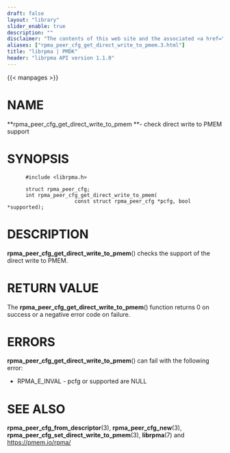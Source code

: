 ```yaml
---
draft: false
layout: "library"
slider_enable: true
description: ""
disclaimer: "The contents of this web site and the associated <a href=\"https://github.com/pmem\">GitHub repositories</a> are BSD-licensed open source."
aliases: ["rpma_peer_cfg_get_direct_write_to_pmem.3.html"]
title: "librpma | PMDK"
header: "librpma API version 1.1.0"
---
```

{{< manpages >}}

[comment]: <> (SPDX-License-Identifier: BSD-3-Clause)
[comment]: <> (Copyright 2020-2022, Intel Corporation)

# NAME

**rpma_peer_cfg_get_direct_write_to_pmem **- check direct write to PMEM
support

# SYNOPSIS

          #include <librpma.h>

          struct rpma_peer_cfg;
          int rpma_peer_cfg_get_direct_write_to_pmem(
                          const struct rpma_peer_cfg *pcfg, bool *supported);

# DESCRIPTION

**rpma_peer_cfg_get_direct_write_to_pmem**() checks the support of the
direct write to PMEM.

# RETURN VALUE

The **rpma_peer_cfg_get_direct_write_to_pmem**() function returns 0 on
success or a negative error code on failure.

# ERRORS

**rpma_peer_cfg_get_direct_write_to_pmem**() can fail with the following
error:

-   RPMA_E\_INVAL - pcfg or supported are NULL

# SEE ALSO

**rpma_peer_cfg_from_descriptor**(3), **rpma_peer_cfg_new**(3),
**rpma_peer_cfg_set_direct_write_to_pmem**(3), **librpma**(7) and
https://pmem.io/rpma/
